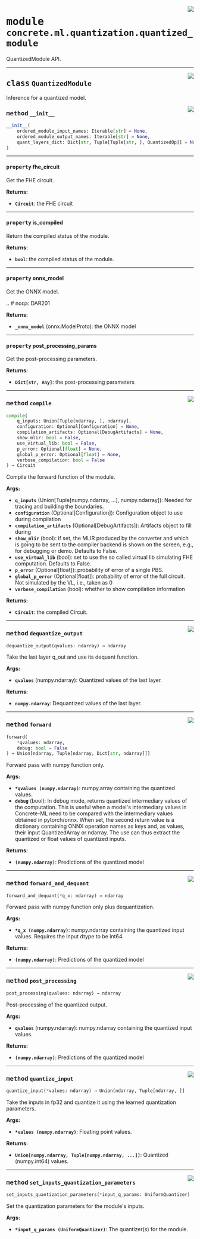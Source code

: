 <!-- markdownlint-disable -->

<a href="https://github.com/zama-ai/concrete-ml/tree/release/0.6.x/src/concrete/ml/quantization/quantized_module.py#L0"><img align="right" style="float:right;" src="https://img.shields.io/badge/-source-cccccc?style=flat-square"></a>

# <kbd>module</kbd> `concrete.ml.quantization.quantized_module`

QuantizedModule API.

______________________________________________________________________

<a href="https://github.com/zama-ai/concrete-ml/tree/release/0.6.x/src/concrete/ml/quantization/quantized_module.py#L66"><img align="right" style="float:right;" src="https://img.shields.io/badge/-source-cccccc?style=flat-square"></a>

## <kbd>class</kbd> `QuantizedModule`

Inference for a quantized model.

<a href="https://github.com/zama-ai/concrete-ml/tree/release/0.6.x/src/concrete/ml/quantization/quantized_module.py#L76"><img align="right" style="float:right;" src="https://img.shields.io/badge/-source-cccccc?style=flat-square"></a>

### <kbd>method</kbd> `__init__`

```python
__init__(
    ordered_module_input_names: Iterable[str] = None,
    ordered_module_output_names: Iterable[str] = None,
    quant_layers_dict: Dict[str, Tuple[Tuple[str, ], QuantizedOp]] = None
)
```

______________________________________________________________________

#### <kbd>property</kbd> fhe_circuit

Get the FHE circuit.

**Returns:**

- <b>`Circuit`</b>:  the FHE circuit

______________________________________________________________________

#### <kbd>property</kbd> is_compiled

Return the compiled status of the module.

**Returns:**

- <b>`bool`</b>:  the compiled status of the module.

______________________________________________________________________

#### <kbd>property</kbd> onnx_model

Get the ONNX model.

.. # noqa: DAR201

**Returns:**

- <b>`_onnx_model`</b> (onnx.ModelProto):  the ONNX model

______________________________________________________________________

#### <kbd>property</kbd> post_processing_params

Get the post-processing parameters.

**Returns:**

- <b>`Dict[str, Any]`</b>:  the post-processing parameters

______________________________________________________________________

<a href="https://github.com/zama-ai/concrete-ml/tree/release/0.6.x/src/concrete/ml/quantization/quantized_module.py#L380"><img align="right" style="float:right;" src="https://img.shields.io/badge/-source-cccccc?style=flat-square"></a>

### <kbd>method</kbd> `compile`

```python
compile(
    q_inputs: Union[Tuple[ndarray, ], ndarray],
    configuration: Optional[Configuration] = None,
    compilation_artifacts: Optional[DebugArtifacts] = None,
    show_mlir: bool = False,
    use_virtual_lib: bool = False,
    p_error: Optional[float] = None,
    global_p_error: Optional[float] = None,
    verbose_compilation: bool = False
) → Circuit
```

Compile the forward function of the module.

**Args:**

- <b>`q_inputs`</b> (Union\[Tuple\[numpy.ndarray, ...\], numpy.ndarray\]):  Needed for tracing and  building the boundaries.
- <b>`configuration`</b> (Optional\[Configuration\]):  Configuration object to use during compilation
- <b>`compilation_artifacts`</b> (Optional\[DebugArtifacts\]):  Artifacts object to fill during
- <b>`show_mlir`</b> (bool):  if set, the MLIR produced by the converter and which is  going to be sent to the compiler backend is shown on the screen, e.g., for debugging  or demo. Defaults to False.
- <b>`use_virtual_lib`</b> (bool):  set to use the so called virtual lib simulating FHE computation.  Defaults to False.
- <b>`p_error`</b> (Optional\[float\]):  probability of error of a single PBS.
- <b>`global_p_error`</b> (Optional\[float\]):  probability of error of the full circuit. Not  simulated by the VL, i.e., taken as 0
- <b>`verbose_compilation`</b> (bool):  whether to show compilation information

**Returns:**

- <b>`Circuit`</b>:  the compiled Circuit.

______________________________________________________________________

<a href="https://github.com/zama-ai/concrete-ml/tree/release/0.6.x/src/concrete/ml/quantization/quantized_module.py#L346"><img align="right" style="float:right;" src="https://img.shields.io/badge/-source-cccccc?style=flat-square"></a>

### <kbd>method</kbd> `dequantize_output`

```python
dequantize_output(qvalues: ndarray) → ndarray
```

Take the last layer q_out and use its dequant function.

**Args:**

- <b>`qvalues`</b> (numpy.ndarray):  Quantized values of the last layer.

**Returns:**

- <b>`numpy.ndarray`</b>:  Dequantized values of the last layer.

______________________________________________________________________

<a href="https://github.com/zama-ai/concrete-ml/tree/release/0.6.x/src/concrete/ml/quantization/quantized_module.py#L206"><img align="right" style="float:right;" src="https://img.shields.io/badge/-source-cccccc?style=flat-square"></a>

### <kbd>method</kbd> `forward`

```python
forward(
    *qvalues: ndarray,
    debug: bool = False
) → Union[ndarray, Tuple[ndarray, Dict[str, ndarray]]]
```

Forward pass with numpy function only.

**Args:**

- <b>`*qvalues (numpy.ndarray)`</b>:  numpy.array containing the quantized values.
- <b>`debug`</b> (bool):  In debug mode, returns quantized intermediary values of the computation.  This is useful when a model's intermediary values in Concrete-ML need  to be compared with the intermediary values obtained in pytorch/onnx.  When set, the second return value is a dictionary containing ONNX  operation names as keys and, as values, their input QuantizedArray or  ndarray. The use can thus extract the quantized or float values of  quantized inputs.

**Returns:**

- <b>`(numpy.ndarray)`</b>:  Predictions of the quantized model

______________________________________________________________________

<a href="https://github.com/zama-ai/concrete-ml/tree/release/0.6.x/src/concrete/ml/quantization/quantized_module.py#L310"><img align="right" style="float:right;" src="https://img.shields.io/badge/-source-cccccc?style=flat-square"></a>

### <kbd>method</kbd> `forward_and_dequant`

```python
forward_and_dequant(*q_x: ndarray) → ndarray
```

Forward pass with numpy function only plus dequantization.

**Args:**

- <b>`*q_x (numpy.ndarray)`</b>:  numpy.ndarray containing the quantized input values. Requires the  input dtype to be int64.

**Returns:**

- <b>`(numpy.ndarray)`</b>:  Predictions of the quantized model

______________________________________________________________________

<a href="https://github.com/zama-ai/concrete-ml/tree/release/0.6.x/src/concrete/ml/quantization/quantized_module.py#L155"><img align="right" style="float:right;" src="https://img.shields.io/badge/-source-cccccc?style=flat-square"></a>

### <kbd>method</kbd> `post_processing`

```python
post_processing(qvalues: ndarray) → ndarray
```

Post-processing of the quantized output.

**Args:**

- <b>`qvalues`</b> (numpy.ndarray):  numpy.ndarray containing the quantized input values.

**Returns:**

- <b>`(numpy.ndarray)`</b>:  Predictions of the quantized model

______________________________________________________________________

<a href="https://github.com/zama-ai/concrete-ml/tree/release/0.6.x/src/concrete/ml/quantization/quantized_module.py#L323"><img align="right" style="float:right;" src="https://img.shields.io/badge/-source-cccccc?style=flat-square"></a>

### <kbd>method</kbd> `quantize_input`

```python
quantize_input(*values: ndarray) → Union[ndarray, Tuple[ndarray, ]]
```

Take the inputs in fp32 and quantize it using the learned quantization parameters.

**Args:**

- <b>`*values (numpy.ndarray)`</b>:  Floating point values.

**Returns:**

- <b>`Union[numpy.ndarray, Tuple[numpy.ndarray, ...]]`</b>:  Quantized (numpy.int64) values.

______________________________________________________________________

<a href="https://github.com/zama-ai/concrete-ml/tree/release/0.6.x/src/concrete/ml/quantization/quantized_module.py#L363"><img align="right" style="float:right;" src="https://img.shields.io/badge/-source-cccccc?style=flat-square"></a>

### <kbd>method</kbd> `set_inputs_quantization_parameters`

```python
set_inputs_quantization_parameters(*input_q_params: UniformQuantizer)
```

Set the quantization parameters for the module's inputs.

**Args:**

- <b>`*input_q_params (UniformQuantizer)`</b>:  The quantizer(s) for the module.
